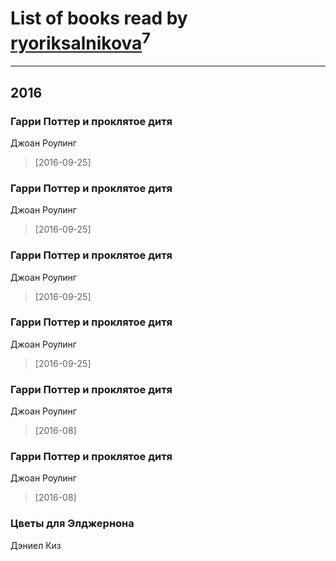 # List of books read by [ryoriksalnikova](https://www.facebook.com/app_scoped_user_id/1468945706465629/)<sup>7</sup>
---

## 2016

### Гарри Поттер и проклятое дитя
Джоан Роулинг
> [2016-09-25] 


### Гарри Поттер и проклятое дитя
Джоан Роулинг
> [2016-09-25] 


### Гарри Поттер и проклятое дитя
Джоан Роулинг
> [2016-09-25] 


### Гарри Поттер и проклятое дитя
Джоан Роулинг
> [2016-09-25] 


### Гарри Поттер и проклятое дитя
Джоан Роулинг
> [2016-08] 


### Гарри Поттер и проклятое дитя
Джоан Роулинг
> [2016-08] 


### Цветы для Элджернона
Дэниел Киз



